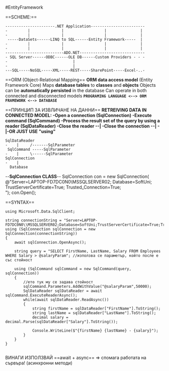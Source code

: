 #EntityFramework

==SCHEME:==
```
----------------------.NET Application------------------------
-         |              |                  |               |
-         |              |                  |               |
 -----DataSets------LINQ to SQL------Entity Framework-----  |
-         |              |                  |               |
-         |              |                  |               |
--------------------------ADO.NET-----------------------------
- SQL Server------ODBC------OLE DB------Custom Providers - - -
-							  |
-							  | 
---SQL-----NoSQL-----XML-----REST-----SharePoint-----Excel-..-
```

==ORM (Object-Relational Mapping==
**ORM data access model** (Entity Framework Core)
	Maps **database tables** to **classes** and **objects**
	Objects can be **automatically persisted** in the database
	Can operate in both connected and disconnected models
**``PROGRAMING LANGUAGE <--> ORM FRAMEWORK <--> DATABASE``**

==ПРИНЦИП ЗА ИЗВЛИЧАНЕ НА ДАННИ==
**RETREIVING DATA IN CONNECTED MODEL:
	-Open a connection (SqlConnection)
	-Execute command (SqlCommand)
	-Process the result set of the query by using a reader (SqlDataReader)
	-Close the reader         --|
	-Close the connection --| 
	-                                      |-OR JUST USE "using"**
```
SqlDataReader
-    |     /-------SqlParameter
 SqlCommand -----SqlParameter 
-    |     \------SqlParameter
SqlConnection
-    |
  Database
```

--**SqlConnection CLASS**--
SqlConnection con = new SqlConnection(
	@"Server=LAPTOP-FD7DC0N0\\MSSQLSERVER02;
	Database=SoftUni;
	TrustServerCertificate=True;
	Trusted_Connection=True;	
"); con.Open();

==SYNTAX==
```
using Microsoft.Data.SqlClient;

string connectionString = "Server=LAPTOP-FD7DC0N0\\MSSQLSERVER02;Database=SoftUni;TrustServerCertificate=True;Trusted_Connection=True;";
using (SqlConnection sqlConnection = new SqlConnection(connectionString))
{
    await sqlConnection.OpenAsync();

    string query = "SELECT FirstName, LastName, Salary FROM Employees WHERE Salary > @salaryParam"; //използва се параметър, който после е със стойност

    using (SqlCommand sqlCommand = new SqlCommand(query, sqlConnection))
    {
	    //ето тук му се задава стойност
        sqlCommand.Parameters.AddWithValue("@salaryParam",50000);
        SqlDataReader sqlDataReader = await sqlCommand.ExecuteReaderAsync();
        while(await sqlDataReader.ReadAsync())
        {
            string firstName = sqlDataReader["FirstName"].ToString();
            string lastName = sqlDataReader["LastName"].ToString();
            decimal salary = decimal.Parse(sqlDataReader["Salary"].ToString());

            Console.WriteLine($"{firstName} {lastName} - {salary}");
        }
    }
}


```

ВИНАГИ ИЗПОЛЗВАЙ ==await + async== => спомага работата на сървъра! (асинхронни методи)
